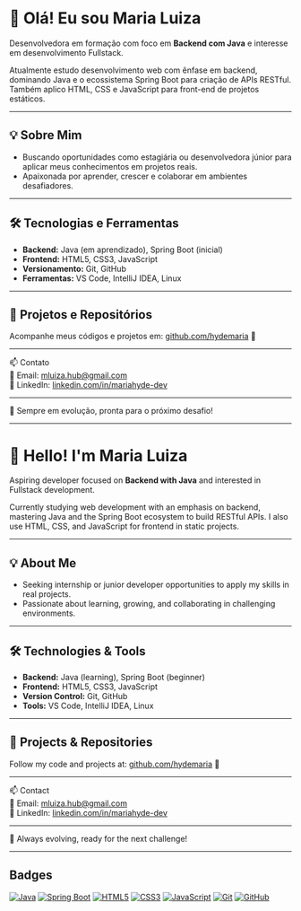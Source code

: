 # 👋 Olá! Eu sou Maria Luiza

Desenvolvedora em formação com foco em **Backend com Java** e interesse em desenvolvimento Fullstack.  

Atualmente estudo desenvolvimento web com ênfase em backend, dominando Java e o ecossistema Spring Boot para criação de APIs RESTful. Também aplico HTML, CSS e JavaScript para front-end de projetos estáticos.

---

## 💡 Sobre Mim

- Buscando oportunidades como estagiária ou desenvolvedora júnior para aplicar meus conhecimentos em projetos reais.  
- Apaixonada por aprender, crescer e colaborar em ambientes desafiadores.

---

## 🛠️ Tecnologias e Ferramentas

- **Backend:** Java (em aprendizado), Spring Boot (inicial)  
- **Frontend:** HTML5, CSS3, JavaScript  
- **Versionamento:** Git, GitHub  
- **Ferramentas:** VS Code, IntelliJ IDEA, Linux

---

## 📂 Projetos e Repositórios

Acompanhe meus códigos e projetos em: [github.com/hydemaria](https://github.com/hydemaria) 🍒

---

📫 Contato  
📧 Email: [mluiza.hub@gmail.com](mailto:mluiza.hub@gmail.com)  
💼 LinkedIn: [linkedin.com/in/mariahyde-dev](https://www.linkedin.com/in/mariahyde-dev)

---

🚀 Sempre em evolução, pronta para o próximo desafio!  

---

# 👋 Hello! I'm Maria Luiza

Aspiring developer focused on **Backend with Java** and interested in Fullstack development.

Currently studying web development with an emphasis on backend, mastering Java and the Spring Boot ecosystem to build RESTful APIs. I also use HTML, CSS, and JavaScript for frontend in static projects.

---

## 💡 About Me

- Seeking internship or junior developer opportunities to apply my skills in real projects.  
- Passionate about learning, growing, and collaborating in challenging environments.

---

## 🛠️ Technologies & Tools

- **Backend:** Java (learning), Spring Boot (beginner)  
- **Frontend:** HTML5, CSS3, JavaScript  
- **Version Control:** Git, GitHub  
- **Tools:** VS Code, IntelliJ IDEA, Linux

---

## 📂 Projects & Repositories

Follow my code and projects at: [github.com/hydemaria](https://github.com/hydemaria) 🍒

---

📫 Contact  
📧 Email: [mluiza.hub@gmail.com](mailto:mluiza.hub@gmail.com)  
💼 LinkedIn: [linkedin.com/in/mariahyde-dev](https://www.linkedin.com/in/mariahyde-dev)

---

🚀 Always evolving, ready for the next challenge!  

---

## Badges

[![Java](https://img.shields.io/badge/Java-ED8B00?style=for-the-badge&logo=java&logoColor=white)](https://www.java.com/)
[![Spring Boot](https://img.shields.io/badge/Spring_Boot-6DB33F?style=for-the-badge&logo=spring-boot&logoColor=white)](https://spring.io/projects/spring-boot)
[![HTML5](https://img.shields.io/badge/HTML5-E34F26?style=for-the-badge&logo=html5&logoColor=white)](https://developer.mozilla.org/en-US/docs/Web/HTML)
[![CSS3](https://img.shields.io/badge/CSS3-1572B6?style=for-the-badge&logo=css3)](https://developer.mozilla.org/en-US/docs/Web/CSS)
[![JavaScript](https://img.shields.io/badge/JavaScript-F7DF1E?style=for-the-badge&logo=javascript&logoColor=black)](https://developer.mozilla.org/en-US/docs/Web/JavaScript)
[![Git](https://img.shields.io/badge/Git-F05032?style=for-the-badge&logo=git&logoColor=white)](https://git-scm.com/)
[![GitHub](https://img.shields.io/badge/GitHub-181717?style=for-the-badge&logo=github&logoColor=white)](https://github.com/)
